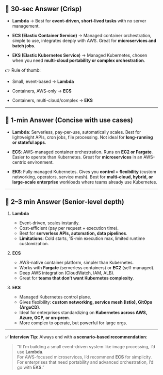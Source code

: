## 🔹 **30-sec Answer (Crisp)**

- **Lambda** → Best for **event-driven, short-lived tasks** with no server management.
- **ECS (Elastic Container Service)** → Managed container orchestration, simple to use, integrates deeply with AWS. Great for **microservices and batch jobs**.
    
- **EKS (Elastic Kubernetes Service)** → Managed Kubernetes, chosen when you need **multi-cloud portability or complex orchestration**.
    

👉 Rule of thumb:

- Small, event-based → **Lambda**
    
- Containers, AWS-only → **ECS**
    
- Containers, multi-cloud/complex → **EKS**
    

---

## 🔹 **1-min Answer (Concise with use cases)**

- **Lambda**: Serverless, pay-per-use, automatically scales. Best for lightweight APIs, cron jobs, file processing. Not ideal for **long-running or stateful apps**.
    
- **ECS**: AWS-managed container orchestration. Runs on **EC2 or Fargate**. Easier to operate than Kubernetes. Great for **microservices** in an AWS-centric environment.
    
- **EKS**: Fully managed Kubernetes. Gives you **control + flexibility** (custom networking, operators, service mesh). Best for **multi-cloud, hybrid, or large-scale enterprise** workloads where teams already use Kubernetes.
    

---

## 🔹 **2–3 min Answer (Senior-level depth)**

1. **Lambda**
    - Event-driven, scales instantly.
    - Cost-efficient (pay per request + execution time).
    - Best for **serverless APIs, automation, data pipelines**.
    - **Limitations**: Cold starts, 15-min execution max, limited runtime customization.
        
2. **ECS**
    - AWS-native container platform, simpler than Kubernetes.
    - Works with **Fargate** (serverless containers) or **EC2** (self-managed).
    - Deep AWS integration (CloudWatch, IAM, ALB).
    - Great for **teams that don’t want Kubernetes complexity**.
3. **EKS**
    - Managed Kubernetes control plane.
    - Gives flexibility: **custom networking, service mesh (Istio), GitOps (ArgoCD)**.
    - Ideal for enterprises standardizing on **Kubernetes across AWS, Azure, GCP, or on-prem**.
    - More complex to operate, but powerful for large orgs.        

---

✅ **Interview Tip**: Always end with **a scenario-based recommendation**:

> “If I’m building a small event-driven system like image processing, I’d use **Lambda**.  
> For AWS-focused microservices, I’d recommend **ECS** for simplicity.  
> For enterprises that need portability and advanced orchestration, I’d go with **EKS**.”
